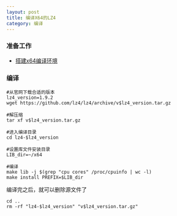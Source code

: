 ```yaml
---
layout: post
title: 编译X64的LZ4
category: 编译
---
```


### 准备工作
- [搭建x64编译环境](x64-environment)

### 编译
```shell
#从官网下载合适的版本
lz4_version=1.9.2
wget https://github.com/lz4/lz4/archive/v$lz4_version.tar.gz

#解压缩
tar xf v$lz4_version.tar.gz

#进入编译目录
cd lz4-$lz4_version

#设置库文件安装目录
LIB_dir=~/x64

#编译
make lib -j $(grep "cpu cores" /proc/cpuinfo | wc -l)
make install PREFIX=$LIB_dir
```

编译完之后，就可以删除源文件了
```shell
cd ..
rm -rf "lz4-$lz4_version" "v$lz4_version.tar.gz"
```

[android-environment]: /编译/2019/11/22/android-environment.html